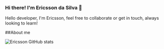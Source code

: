 ### Hi there! I'm Ericsson da Silva 👋

Hello developer, I'm Ericsson, feel free to collaborate or get in touch, always looking to learn!

##About me

![Ericsson GitHub stats](https://github-readme-stats.vercel.app/api?username=EricssonDaSilva-code&show_icons=true&theme=radical)

